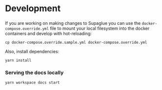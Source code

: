 # Development

###

If you are working on making changes to Supaglue you can use the `docker-compose.override.yml` file to mount your local filesystem into the docker containers and develop with hot-reloading:

```shell
cp docker-compose.override.sample.yml docker-compose.override.yml
```

Also, install dependencies:

```shell
yarn install
```

### Serving the docs locally

```shell
yarn workspace docs start
```
